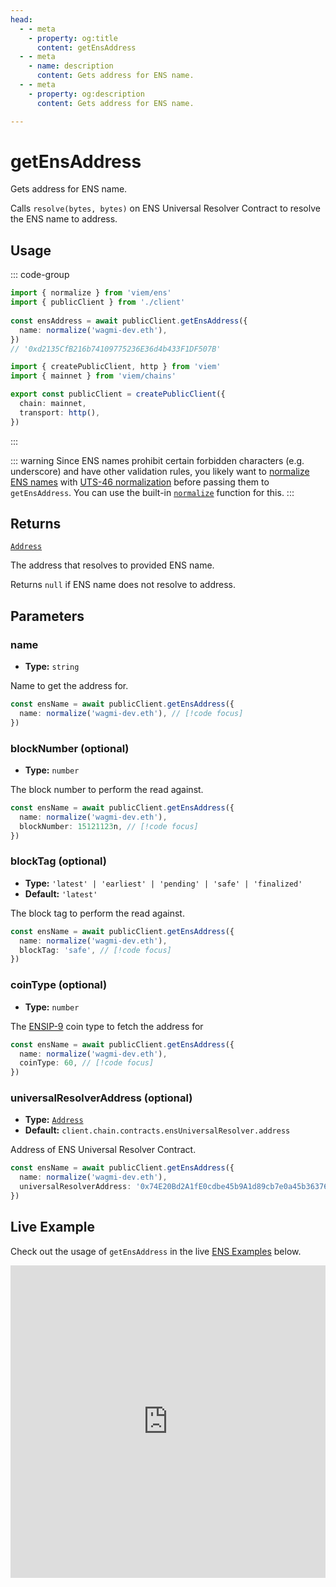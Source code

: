 ```yaml
---
head:
  - - meta
    - property: og:title
      content: getEnsAddress
  - - meta
    - name: description
      content: Gets address for ENS name.
  - - meta
    - property: og:description
      content: Gets address for ENS name.

---
```


# getEnsAddress

Gets address for ENS name.

Calls `resolve(bytes, bytes)` on ENS Universal Resolver Contract to resolve the ENS name to address.

## Usage

::: code-group

```ts [example.ts]
import { normalize } from 'viem/ens'
import { publicClient } from './client'
 
const ensAddress = await publicClient.getEnsAddress({
  name: normalize('wagmi-dev.eth'),
})
// '0xd2135CfB216b74109775236E36d4b433F1DF507B'
```

```ts [client.ts]
import { createPublicClient, http } from 'viem'
import { mainnet } from 'viem/chains'

export const publicClient = createPublicClient({
  chain: mainnet,
  transport: http(),
})
```

:::

::: warning
Since ENS names prohibit certain forbidden characters (e.g. underscore) and have other validation rules, you likely want to [normalize ENS names](https://docs.ens.domains/contract-api-reference/name-processing#normalising-names) with [UTS-46 normalization](https://unicode.org/reports/tr46) before passing them to `getEnsAddress`. You can use the built-in [`normalize`](/docs/ens/utilities/normalize) function for this.
:::

## Returns

[`Address`](/docs/glossary/types#address)

The address that resolves to provided ENS name.

Returns `null` if ENS name does not resolve to address.

## Parameters

### name

- **Type:** `string`

Name to get the address for.

```ts
const ensName = await publicClient.getEnsAddress({
  name: normalize('wagmi-dev.eth'), // [!code focus]
})
```

### blockNumber (optional)

- **Type:** `number`

The block number to perform the read against.

```ts
const ensName = await publicClient.getEnsAddress({
  name: normalize('wagmi-dev.eth'),
  blockNumber: 15121123n, // [!code focus]
})
```

### blockTag (optional)

- **Type:** `'latest' | 'earliest' | 'pending' | 'safe' | 'finalized'`
- **Default:** `'latest'`

The block tag to perform the read against.

```ts
const ensName = await publicClient.getEnsAddress({
  name: normalize('wagmi-dev.eth'),
  blockTag: 'safe', // [!code focus]
})
```

### coinType (optional)

- **Type:** `number`

The [ENSIP-9](https://docs.ens.domains/ens-improvement-proposals/ensip-9-multichain-address-resolution) coin type to fetch the address for

```ts
const ensName = await publicClient.getEnsAddress({
  name: normalize('wagmi-dev.eth'), 
  coinType: 60, // [!code focus]
})
```

### universalResolverAddress (optional)

- **Type:** [`Address`](/docs/glossary/types#address)
- **Default:** `client.chain.contracts.ensUniversalResolver.address`

Address of ENS Universal Resolver Contract.

```ts
const ensName = await publicClient.getEnsAddress({
  name: normalize('wagmi-dev.eth'),
  universalResolverAddress: '0x74E20Bd2A1fE0cdbe45b9A1d89cb7e0a45b36376', // [!code focus]
})
```

## Live Example

Check out the usage of `getEnsAddress` in the live [ENS Examples](https://stackblitz.com/github/wagmi-dev/viem/tree/main/examples/ens) below.

<iframe frameborder="0" width="100%" height="500px" src="https://stackblitz.com/github/wagmi-dev/viem/tree/main/examples/ens?embed=1&file=index.ts&hideNavigation=1&hideDevTools=true&terminalHeight=0&ctl=1"></iframe>
